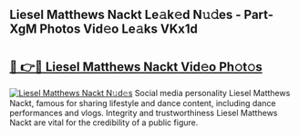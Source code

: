## Liesel Matthews Nackt Le𝚊k𝚎d N𝚞𝚍es - Part-XgM Photos Vid𝚎o Le𝚊ks VKx1d

# <h2><a href="http://fb0pl9c.evod.top/?m=Liesel+Matthews+Nackt">🔗 👉🔴 Liesel Matthews Nackt Vid𝚎o Ph𝚘t𝚘s</a></h2>

[![Liesel Matthews Nackt N𝚞d𝚎s](https://i.imgur.com/8V9OHl7.gif)](http://fb0pl9c.evod.top/?m=Liesel+Matthews+Nackt)
Social media personality Liesel Matthews Nackt, famous for sharing lifestyle and dance content, including dance performances and vlogs. Integrity and trustworthiness Liesel Matthews Nackt are vital for the credibility of a public figure. 
